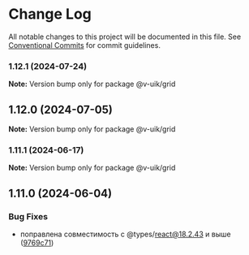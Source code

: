 # Change Log

All notable changes to this project will be documented in this file.
See [Conventional Commits](https://conventionalcommits.org) for commit guidelines.

### 1.12.1 (2024-07-24)

**Note:** Version bump only for package @v-uik/grid





## 1.12.0 (2024-07-05)

**Note:** Version bump only for package @v-uik/grid





### 1.11.1 (2024-06-17)

**Note:** Version bump only for package @v-uik/grid





## 1.11.0 (2024-06-04)


### Bug Fixes

* поправлена совместимость с @types/react@18.2.43 и выше ([9769c71](#))

